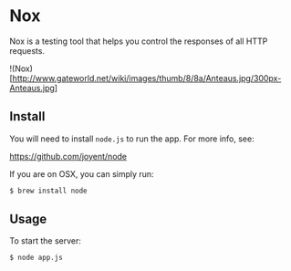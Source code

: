 # Nox

Nox is a testing tool that helps you control the responses of all HTTP
requests.

!(Nox)[http://www.gateworld.net/wiki/images/thumb/8/8a/Anteaus.jpg/300px-Anteaus.jpg]

## Install

You will need to install `node.js` to run the app. For more info, see:

https://github.com/joyent/node

If you are on OSX, you can simply run:

```bash
$ brew install node
```

## Usage

To start the server:

```bash
$ node app.js
```
